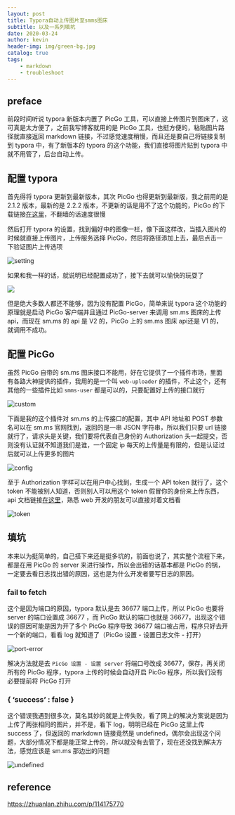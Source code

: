 ```yaml
---
layout: post
title: Typora自动上传图片至smms图床
subtitle: 以及一系列填坑
date: 2020-03-24
author: kevin
header-img: img/green-bg.jpg
catalog: true
tags:
    - markdown
    - troubleshoot
---
```




## preface



前段时间听说 typora 新版本内置了 PicGo 工具，可以直接上传图片到图床了，这可真是太方便了，之前我写博客就用的是 PicGo 工具，也挺方便的，粘贴图片路径就直接返回 markdown 链接，不过感觉速度稍慢，而且还是要自己将链接复制到 typora 中，有了新版本的 typora 的这个功能，我们直接将图片贴到 typora 中就不用管了，后台自动上传。



## 配置 typora



首先得将 typora 更新到最新版本，其次 PicGo 也得更新到最新版，我之前用的是 2.1.2 版本，最新的是 2.2.2 版本，不更新的话是用不了这个功能的，PicGo 的下载链接[在这里](https://github.com/Molunerfinn/PicGo/releases/tag/v2.2.2)，不翻墙的话速度很慢



然后打开 typora 的设置，找到偏好中的图像一栏，像下面这样改，当插入图片的时候就直接上传图片，上传服务选择 PicGo，然后将路径添加上去，最后点击一下验证图片上传选项

![setting](https://i.loli.net/2020/03/27/VLyjlMEuog7zqZr.png)



如果和我一样的话，就说明已经配置成功了，接下去就可以愉快的玩耍了

![](https://i.loli.net/2020/03/27/LAPIig9Em4eNHsx.png)

但是绝大多数人都还不能够，因为没有配置 PicGo，简单来说 typora 这个功能的原理就是启动 PicGo 客户端并且通过 PicGo-server 来调用 sm.ms 图床的上传 api，而现在 sm.ms 的 api 是 V2 的，PicGo 上的 sm.ms 图床 api还是 V1 的，就调用不成功。



## 配置 PicGo



虽然 PicGo 自带的 sm.ms 图床接口不能用，好在它提供了一个插件市场，里面有各路大神提供的插件，我用的是一个叫 `web-uploader` 的插件，不止这个，还有其他的一些插件比如 `smms-user` 都是可以的，只要配置好上传的接口就行



![custom](https://i.loli.net/2020/03/27/YG4w2lumSTtjNWH.jpg)



下面是我的这个插件对 sm.ms 的上传接口的配置，其中 API 地址和 POST 参数名可以在 sm.ms 官网找到，返回的是一串 JSON 字符串，所以我们只要 url 链接就行了，请求头是关键，我们要将代表自己身份的 Authorization 头一起提交，否则没有认证就不知道我们是谁，一个固定 ip 每天的上传量是有限的，但是认证过后就可以上传更多的图片



![config](https://i.loli.net/2020/03/27/ADJK3ToU6xQetc2.jpg)



至于 Authorization 字样可以在用户中心找到，生成一个 API token 就行了，这个 token 不能被别人知道，否则别人可以用这个 token 假冒你的身份来上传东西，api 文档链接[在这里](https://doc.sm.ms/)，熟悉 web 开发的朋友可以直接对着文档看



![token](https://i.loli.net/2020/03/27/niX1uasHt89ZfoU.jpg)



## 填坑



本来以为挺简单的，自己搭下来还是挺多坑的，前面也说了，其实整个流程下来，都是在用 PicGo 的 server 来进行操作，所以会出错的话基本都是 PicGo 的锅，一定要去看日志找出错的原因，这也是为什么开发者要写日志的原因。



### fail to fetch



这个是因为端口的原因，typora 默认是去 36677 端口上传，所以 PicGo 也要将 server 的端口设置成 36677 ，而 PicGo 默认的端口也就是 36677，出现这个错误的原因可能是因为开了多个 PicGo 程序导致 36677 端口被占用，程序只好去开一个新的端口，看看 log 就知道了（PicGo 设置 - 设置日志文件 - 打开）



![port-error](https://i.loli.net/2020/03/27/ef16RFgaz3WShst.jpg)



解决方法就是去 `PicGo 设置 - 设置 server` 将端口号改成 36677，保存，再关闭所有的 PicGo 程序，typora 上传的时候会自动开启 PicGo 程序，所以我们没有必要提前将 PicGo 打开



### { ‘success’ : false }



这个错误我遇到很多次，莫名其妙的就是上传失败，看了网上的解决方案说是因为上传了两张相同的图片，并不是，看下 log，明明已经在 PicGo 这里上传 success 了，但返回的 markdown 链接竟然是 undefined，偶尔会出现这个问题，大部分情况下都是能正常上传的，所以就没有去管了，现在还没找到解决方法，感觉应该是 sm.ms 那边出的问题



![undefined](https://i.loli.net/2020/03/27/iak9bfQnDUZwKz2.jpg)



## reference



https://zhuanlan.zhihu.com/p/114175770